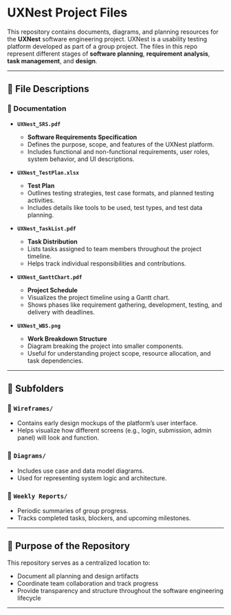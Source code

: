 # UXNest Project Files

This repository contains documents, diagrams, and planning resources for the **UXNest** software engineering project. UXNest is a usability testing platform developed as part of a group project. The files in this repo represent different stages of **software planning**, **requirement analysis**, **task management**, and **design**.

---

## 📁 File Descriptions

### 🔖 Documentation

- **`UXNest_SRS.pdf`**
  - **Software Requirements Specification**
  - Defines the purpose, scope, and features of the UXNest platform.
  - Includes functional and non-functional requirements, user roles, system behavior, and UI descriptions.

- **`UXNest_TestPlan.xlsx`**
  - **Test Plan**
  - Outlines testing strategies, test case formats, and planned testing activities.
  - Includes details like tools to be used, test types, and test data planning.

- **`UXNest_TaskList.pdf`**
  - **Task Distribution**
  - Lists tasks assigned to team members throughout the project timeline.
  - Helps track individual responsibilities and contributions.

- **`UXNest_GanttChart.pdf`**
  - **Project Schedule**
  - Visualizes the project timeline using a Gantt chart.
  - Shows phases like requirement gathering, development, testing, and delivery with deadlines.

- **`UXNest_WBS.png`**
  - **Work Breakdown Structure**
  - Diagram breaking the project into smaller components.
  - Useful for understanding project scope, resource allocation, and task dependencies.

---

## 🧰 Subfolders

### 📂 `Wireframes/`
- Contains early design mockups of the platform’s user interface.
- Helps visualize how different screens (e.g., login, submission, admin panel) will look and function.

### 📂 `Diagrams/`
- Includes use case and data model diagrams.
- Used for representing system logic and architecture.

### 📂 `Weekly Reports/`
- Periodic summaries of group progress.
- Tracks completed tasks, blockers, and upcoming milestones.

---

## 📌 Purpose of the Repository

This repository serves as a centralized location to:
- Document all planning and design artifacts
- Coordinate team collaboration and track progress
- Provide transparency and structure throughout the software engineering lifecycle

---


